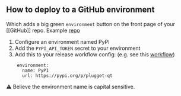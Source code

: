 ## How to deploy to a GitHub environment
Which adds a big green `environment` button on the front page of your [[GitHub]] repo. Example [repo](https://github.com/plugget/plugget-qt)

1. Configure an environment named PyPI
2. Add the `PYPI_API_TOKEN` secret to your environment 
3. Add this to your release workflow config: (e.g. see this [workflow](https://github.com/plugget/plugget-qt/blob/main/.github/workflows/PyPI-publish.yml))
```
    environment:
      name: PyPI
      url: https://pypi.org/p/plugget-qt
```
⚠️ Believe the environment name is capital sensitive.